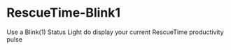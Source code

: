 RescueTime-Blink1
=================

Use a Blink(1) Status Light do display your current RescueTime productivity pulse
